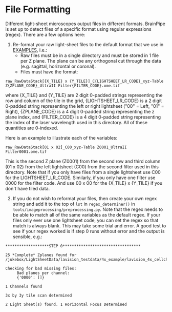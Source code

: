# File Formatting
Different light-sheet microscopes output files in different formats. BrainPipe is set up to detect files of a specific format using regular expressions (regex). There are a few options here:  

1. Re-format your raw light-sheet files to the default format that we use in [EXAMPLES](EXAMPLES.md), i.e.:
	- Raw files must be in a single directory and must be stored in 1 file per Z plane. The plane can be any orthogonal cut through the data (e.g. sagittal, horizontal or coronal). 
	- Files must have the format:
```
raw_RawDataStack[{X_TILE} x {Y_TILE}]_C{LIGHTSHEET_LR_CODE}_xyz-Table Z{ZPLANE_CODE}_UltraII Filter{FILTER_CODE}.ome.tif
```  
where {X_TILE} and {Y_TILE} are 2 digit 0-padded strings representing the row and column of the tile in the grid, {LIGHTSHEET_LR_CODE} is a 2 digit 0-padded string representing the left or right lightsheet ("00" = Left, "01" = Right), {ZPLANE_CODE} is a 4 digit 0-padded string representing the z plane index, and {FILTER_CODE} is a 4 digit 0-padded string representing the index of the laser wavelength used in this directory. All of these quantities are 0-indexed.

Here is an example to illustrate each of the variables:
```
raw_RawDataStack[01 x 02]_C00_xyz-Table Z0001_UltraII Filter0001.ome.tif
```
This is the second Z plane (Z0001) from the second row and third column (01 x 02) from the left lightsheet (C00) from the second filter used in this directory.  Note that if you only have files from a single lightsheet use C00 for the LIGHTSHEET_LR_CODE. Similarly, if you only have one filter use 0000 for the filter code. And use 00 x 00 for the {X_TILE} x {Y_TILE} if you don't have tiled data.  

2. If you do not wish to reformat your files, then create your own regex string and add it to the top of `lst` in `regex_determiner()` in `tools/imageprocessing/preprocessing.py`. Note that the regex needs to be able to match all of the same variables as the default regex. If your files only ever use one lightsheet code, you can set the regex so that match is always blank. This may take some trial and error. A good test to see if your regex worked is if step 0 runs without error and the output is sensible, e.g.:
```
*******************STEP 0**********************************

25 *Complete* Zplanes found for /jukebox/LightSheetData/lavision_testdata/4x_example/lavision_4x_cellch_z4um_10percentoverlap_demodataset

Checking for bad missing files:
     Bad planes per channel:
     {'0000': []}

1 Channels found

3x by 3y tile scan determined

2 Light Sheet(s) found. 1 Horizontal Focus Determined
```